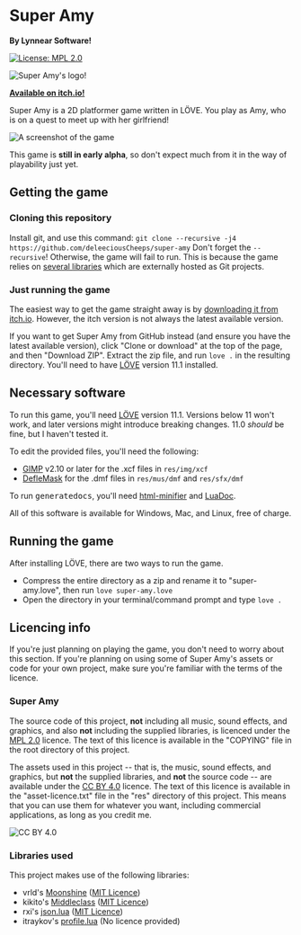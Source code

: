 # Super Amy
**By Lynnear Software!**

[![License: MPL 2.0](https://img.shields.io/badge/License-MPL%202.0-brightgreen.svg)](https://opensource.org/licenses/MPL-2.0) 

![Super Amy's logo!](https://raw.githubusercontent.com/deleeciousCheeps/super-amy/master/res/img/ui/logo.png "Super Amy's logo!")

**[Available on itch.io!](https://deleeciouscheeps.itch.io/super-amy?password=super-amy)**

Super Amy is a 2D platformer game written in LÖVE. You play as Amy, who is on a quest to meet up with her girlfriend!

![A screenshot of the game](https://raw.githubusercontent.com/deleeciousCheeps/super-amy/master/res/img/screenshot.png "A screenshot of the game")

This game is **still in early alpha**, so don't expect much from it in the way of playability just yet.

## Getting the game
### Cloning this repository
Install git, and use this command:
`git clone --recursive -j4 https://github.com/deleeciousCheeps/super-amy`
Don't forget the `--recursive`! Otherwise, the game will fail to run. This is because the game relies on [several libraries](#libraries-used) which are externally hosted as Git projects.
### Just running the game
The easiest way to get the game straight away is by [downloading it from itch.io](https://deleeciouscheeps.itch.io/super-amy?password=super-amy). However, the itch version is not always the latest available version.

If you want to get Super Amy from GitHub instead (and ensure you have the latest available version), click "Clone or download" at the top of the page, and then "Download ZIP". Extract the zip file, and run `love .` in the resulting directory. You'll need to have [LÖVE](https://love2d.org/) version 11.1 installed.

## Necessary software
To run this game, you'll need [LÖVE](https://love2d.org/) version 11.1. Versions below 11 won't work, and later versions might introduce breaking changes. 11.0 *should* be fine, but I haven't tested it.

To edit the provided files, you'll need the following:
- [GIMP](https://www.gimp.org/) v2.10 or later for the .xcf files in `res/img/xcf`
- [DefleMask](http://www.deflemask.com/) for the .dmf files in `res/mus/dmf` and `res/sfx/dmf`

To run <tt>generatedocs</tt>, you'll need [html-minifier](https://www.npmjs.com/package/html-minifier) and [LuaDoc](https://packages.debian.org/testing/luadoc).

All of this software is available for Windows, Mac, and Linux, free of charge.

## Running the game
After installing LÖVE, there are two ways to run the game.
- Compress the entire directory as a zip and rename it to "super-amy.love", then run `love super-amy.love`
- Open the directory in your terminal/command prompt and type `love .`

## Licencing info
If you're just planning on playing the game, you don't need to worry about this section. If you're planning on using some of Super Amy's assets or code for your own project, make sure you're familiar with the terms of the licence.

### Super Amy
The source code of this project, **not** including all music, sound effects, and graphics, and also **not** including the supplied libraries, is licenced under the [MPL 2.0](https://www.mozilla.org/media/MPL/2.0/index.txt) licence. The text of this licence is available in the "COPYING" file in the root directory of this project.

The assets used in this project -- that is, the music, sound effects, and graphics, but **not** the supplied libraries, and **not** the source code -- are available under the [CC BY 4.0](https://creativecommons.org/licenses/by/4.0/) licence. The text of this licence is available in the "asset-licence.txt" file in the "res" directory of this project. This means that you can use them for whatever you want, including commercial applications, as long as you credit me.

![CC BY 4.0](https://licensebuttons.net/l/by/4.0/88x31.png "CC BY 4.0")

### Libraries used
This project makes use of the following libraries:
- vrld's [Moonshine](https://github.com/vrld/moonshine) ([MIT Licence](https://github.com/vrld/moonshine#license))
- kikito's [Middleclass](https://github.com/kikito/middleclass) ([MIT Licence](https://github.com/kikito/middleclass/blob/master/MIT-LICENSE.txt))
- rxi's [json.lua](https://github.com/rxi/json.lua) ([MIT Licence](https://github.com/rxi/json.lua/blob/master/LICENSE))
- itraykov's [profile.lua](https://bitbucket.org/itraykov/profile.lua/) (No licence provided)